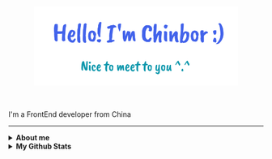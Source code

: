 <p align="center"><img width="80%" alt="Hello, I'm Chinbor. I do open source!" src="./gh-readme-header.png" /></p>

</br>

I'm a FrontEnd developer from China

---

<details close>
 <summary> <b>About me</b> </summary>
<br>

- 💼 FrontEnd Engineer at [Zodance](https://www.zodance.com)
- 📈 Built create-cp, git-pick and more
- ❤️ I love writing Vue, and builting fun tools to increase productivity

</details>

<details close>
 <summary> <b>My Github Stats</b> </summary>
<br>
  <div>
    <img src="https://github-readme-stats.vercel.app/api?username=chinbor&show_icons=true&include_all_commits=true&theme=calm&hide_border=true" alt="Chinbor's github stats" /> 
    <img src="https://github-readme-stats.vercel.app/api/top-langs/?username=chinbor&theme=calm&hide_border=true" alt="Chinbor's github stats" />
  </div>
  
  <img src="https://raw.githubusercontent.com/chinbor/chinbor/output/github-contribution-grid-snake.svg" alt="Chinbor's github stats" /> 

</details>
